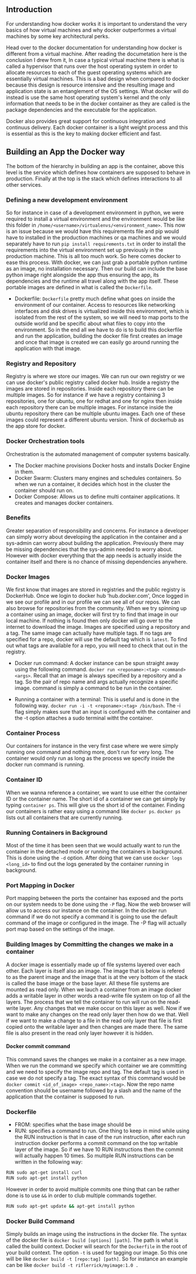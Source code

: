 ## Introduction
For understanding how docker works it is important to understand the very basics of how virtual machines and why docker outperformes a virtual machines by some key architectural perks. 

Head over to the docker documentation for understanding how docker is different from a virtual machine. After reading the documetation here is the conclusion I drew from it, In case a typical virtual machine there is what is called a hypervisor that runs over the host operating system in order to allocate resources to each of the guest operating systems which are essentially virtual machines. This is a bad design when compared to docker because this design is resource intensive and the resulting image and application state is an entanglement of the OS settings. What docker will do instead is use the same host operating system's kernel and the only information that needs to be in the docker container as they are called is the package dependencies and the executable for the application. 

Docker also provides great support for continuous integration and continuus delivery. Each docker container is a light weight process and this is essential as this is the key to making docker efficient and fast.

## Building an App the Docker way
The bottom of the hierarchy in building an app is the container, above this level is the service which defines how containers are supposed to behave in production. Finally at the top is the stack which defines interactions to all other services. 

### Defining a new development environment
So for instance in case of a development environment in python, we were required to install a virtual environment and the environment would be like this folder in `/home/<username>/virtualenvs/<environment_name>`. This now is an issue because we would have this requirements file and pip would have to installed in the production machines or qa machines and we would separately have to run `pip install requirements.txt` in order to install the requirements into the virtual environment set up previously in the production machine. This is all too much work. So here comes docker to ease this process. With docker, we can just grab a portable python runtime as an image, no installation necessary. Then our build can include the base python image right alongside the app thus ensuring the app, its dependencies and the runtime all travel along with the app itself. These portable images are defined in what is called the `Dockerfile`.

* Dockerfile: `Dockerfile` pretty much define what goes on inside the environment of our container. Access to resources like networking interfaces and disk drives is virtualized inside this environment, which is isolated from the rest of the system, so we will need to map ports to the outside world and be specific about what files to copy into the environment. So in the end all we have to do is to build this dockerfile and run the application, building the docker file first creates an image and once that image is created we can easily go around running the application with that image.

### Registry and Repository
Registry is where we store our images. We can run our own registry or we can use docker's public registry called docker hub. Inside a registry the images are stored in repositories. Inside each repository there can be multiple images. So for instance if we have a registry containing 3 repositories, one for ubuntu, one for redhat and one for nginx then inside each repository there can be multiple images. For instance inside the ubuntu repository there can be multiple ubuntu images. Each one of these images could represent a different ubuntu version. Think of dockerhub as the app store for docker. 

### Docker Orchestration tools
Orchestration is the automated management of computer systems basically. 
* The Docker machine provisions Docker hosts and installs Docker Engine in them. 
* Docker Swarm: Clusters many engines and schedules containers. So when we run a container, it decides which host in the cluster the container should run on.
* Docker Compose: Allows us to define multi container applications. It creates and manages docker containers. 

### Benefits
Greater separation of responsibility and concerns. For instance a developer can simply worry about developing the application in the container and a sys-admin can worry about building the application. Previously there may be missing dependencies that the sys-admin needed to worry about. However with docker everything that the app needs is actually inside the container itself and there is no chance of missing dependencies anywhere. 

### Docker Images
We first know that images are stored in registries and the public registry is DockerHub. Once we login to docker hub 'hub.docker.com', Once logged in we see our profile and in our profile we can see all of our repos. We can also browse for repositories from the community. When we try spinning up a container using an image, docker will first try to find that image in our local machine. If nothing is found then only docker will go over to the internet to download the image. Images are specified using a repository and a tag. The same image can actually have multiple tags. If no tags are specified for a repo, docker will use the default tag which is `latest`. To find out what tags are available for a repo, you will need to check that out in the registry. 

- Docker run command: A docker instance can be spun straight away using the following command. `docker run <reponame>:<tag> <command> <args>`. Recall that an image is always specified by a repository and a tag. So the pair of repo name and args actually recognize a specific image. command is simply a command to be run in the container.

- Running a container with a terminal: This is useful and is done in the following way. `docker run -i -t <reponame>:<tag> /bin/bash`. The -i flag simply makes sure that an input is configured with the container and the -t option attaches a sudo terminal witht the container. 

### Container Process
Our containers for instance in the very first case where we were simply running one command and nothing more, don't run for very long. The container would only run as long as the process we specify inside the docker run command is running. 

### Container ID
When we wanna reference a container, we want to use either the container ID or the container name. The short id of a container we can get simply by typing `container ps`. This will give us the short id of the container. Finding our containers is rather easy using a command like `docker ps`. `docker ps` lists out all containers that are currently running.

### Running Containers in Background
Most of the time it has been seen that we would actually want to run the container in the detached mode or running the containers in background. This is done using the `-d` option. After doing that we can use `docker logs <long_id>` to find out the logs generated by the container running in background.

### Port Mapping in Docker
Port mapping between the ports the container has exposed and the ports on our system needs to be done using the `-P` flag. Now the web browser will allow us to access our instance on the container. In the docker run command if we do not specify a command it is going to use the default command of the image or configured in the image. The -P flag will actually port map based on the settings of the image. 

### Building Images by Committing the changes we make in a container
A docker image is essentially made up of file systems layered over each other. Each layer is itself also an image. The image that is below is refered to as the parent image and the image that is at the very bottom of the stack is called the base image or the base layer. All these file systems are mounted as read only. When we lauch a container from an image docker adds a writable layer in other words a read-write file system on top of all the layers. The process that we tell the container to run will run on the read-write layer. Any changes that we make occur on this layer as well. Now if we want to make any changes on the read only layer then how do we that. Well if we want to make a change to a file in the read only layer that file is first copied onto the writable layer and then changes are made there. The same file is also present in the read only layer however it is hidden. 

#### Docker commit command
This command saves the changes we make in a container as a new image. When we run the command we specify which container we are committing and we need to specify the image repo and tag. The default tag is used in case we do not specify a tag. The exact syntax of this command would be `docker commit <id_of_image> <repo_name>:<tag>`. Now the repo name convention should be username followed by a slash and the name of the application that the container is supposed to run. 

### Dockerfile
- FROM: specifies what the base image should be 
- RUN: specifies a command to run. One thing to keep in mind while using the RUN instruction is that in case of the run instruction, after each run instruction docker performs a commit command on the top writable layer of the image. So if we have 10 RUN instructions then the commit will actually happen 10 times. So multiple RUN instructions can be written in the following way:

```bash
RUN sudo apt-get install curl
RUN sudo apt-get install python
```

However in order to avoid multiple commits one thing that can be rather done is to use `&&` in order to club multiple commands together.

```bash
RUN sudo apt-get update && apt-get install python
```

### Docker Build Command 
Simply builds an image using the instructions in the docker file. The syntax of the docker file is `docker build [options] [path]`. The path is what is called the build context. Docker will search for the `Dockerfile` in the root of your build context. The option `-t` is used for tagging our image. So this one will be like `docker build -t [repo:tag] [path]`. So for instance an example can be like `docker build -t riflerrick/myimage:1.0 .`
